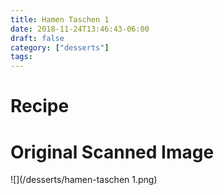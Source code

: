 ```yaml
---
title: Hamen Taschen 1
date: 2018-11-24T13:46:43-06:00
draft: false
category: ["desserts"]
tags:
---
```


# Recipe

# Original Scanned Image

![](/desserts/hamen-taschen 1.png)